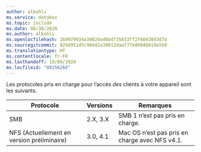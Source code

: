 ```yaml
---
author: alkohli
ms.service: databox
ms.topic: include
ms.date: 08/30/2020
ms.author: alkohli
ms.openlocfilehash: 169979934a30829ad6b4735833ff2f6043803d7d
ms.sourcegitcommit: 829d951d5c90442a38012daaf77e86046018e5b9
ms.translationtype: HT
ms.contentlocale: fr-FR
ms.lasthandoff: 10/09/2020
ms.locfileid: "89256268"
---
```

Les protocoles pris en charge pour l’accès des clients à votre appareil sont les suivants.

|**Protocole** |**Versions**   |**Remarques**  |
|---------|---------|---------|
|SMB    | 2.X, 3.X      | SMB 1 n’est pas pris en charge.|
|NFS (Actuellement en version préliminaire)   |3.0, 4.1        | Mac OS n’est pas pris en charge avec NFS v4.1.|

